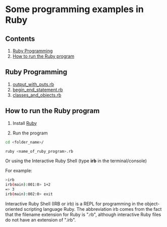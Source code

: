 Some programming examples in Ruby
===========================

## Contents
1. [Ruby Programming](#ruby-programming)
2. [How to run the Ruby program](#how-to-run-the-ruby-program)

## Ruby Programming

1. [output_with_puts.rb](https://github.com/ramonfigueiredopessoa/ruby_programming/blob/master/src/output_with_puts.rb)
2. [begin_end_statement.rb](https://github.com/ramonfigueiredopessoa/ruby_programming/blob/master/src/begin_end_statement.rb)
3. [classes_and_objects.rb](https://github.com/ramonfigueiredopessoa/ruby_programming/blob/master/src/classes_and_objects.rb)

## How to run the Ruby program

1. Install [Ruby](https://www.ruby-lang.org/en/)

2. Run the program

```sh
cd <folder_name>/

ruby <name_of_ruby_program>.rb
```

Or using the Interactive Ruby Shell (type **irb** in the terminal/console)

For example:
```sh
>irb
irb(main):001:0> 1+2
=> 3
irb(main):002:0> exit
```

Interactive Ruby Shell (IRB or irb) is a REPL for programming in the object-oriented scripting language Ruby. The abbreviation irb comes from the fact that the filename extension for Ruby is ".rb", although interactive Ruby files do not have an extension of ".irb".